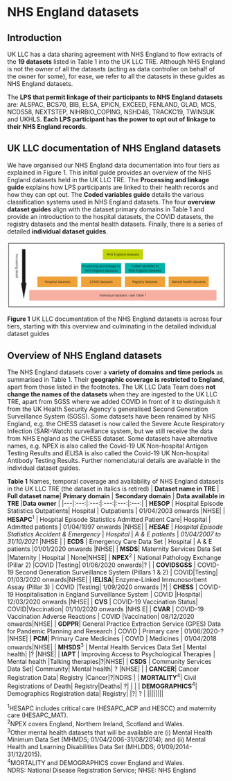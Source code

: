 # NHS England datasets
## Introduction  
UK LLC has a data sharing agreement with NHS England to flow extracts of the **19 datasets** listed in Table 1 into the UK LLC TRE. Although NHS England is not the owner of all the datasets (acting as data controller on behalf of the owner for some), for ease, we refer to all the datasets in these guides as NHS England datasets.   

The **LPS that permit linkage of their participants to NHS England datasets** are: ALSPAC, BCS70, BIB, ELSA, EPICN, EXCEED, FENLAND, GLAD, MCS, NCDS58, NEXTSTEP, NIHRBIO_COPING, NSHD46, TRACKC19, TWINSUK and UKHLS. **Each LPS participant has the power to opt out of linkage to their NHS England records**.  


## UK LLC documentation of NHS England datasets
We have organised our NHS England data documentation into four tiers as explained in Figure 1. This initial guide provides an overview of the NHS England datasets held in the UK LLC TRE. The **Processing and linkage guide** explains how LPS participants are linked to their health records and how they can opt out. The **Coded variables guide** details the various classification systems used in NHS England datasets. The four **overview dataset guides** align with the dataset primary domains in Table 1 and provide an introduction to the hospital datasets, the COVID datasets, the registry datasets and the mental health datasets. Finally, there is a series of detailed **individual dataset guides**.  
</br>
<img src="../../images/NHSE_IntroDocumentation_Figure1.jpg" width="700"/>

**Figure 1** UK LLC documentation of the NHS England datasets is across four tiers, starting with this overview and culminating in the detailed individual dataset guides
## Overview of NHS England datasets
The NHS England datasets cover a **variety of domains and time periods** as summarised in Table 1. Their **geographic coverage is restricted to England**, apart from those listed in the footnotes. The UK LLC Data Team does **not change the names of the datasets** when they are ingested to the UK LLC TRE, apart from SGSS where we added COVID in front of it to distinguish it from the UK Health Security Agency's generalised Second Generation Surveillance System (SGSS). Some datasets have been renamed by NHS England, e.g. the CHESS dataset is now called the Severe Acute Respiratory Infection (SARI-Watch) surveillance system, but we still receive the data from NHS England as the CHESS dataset. Some datasets have alternative names, e.g. NPEX is also called the Covid-19 UK Non-hospital Antigen Testing Results and iELISA is also called the Covid-19 UK Non-hospital Antibody Testing Results. Further nomenclatural details are available in the individual dataset guides.     

**Table 1** Names, temporal coverage and availability of NHS England datasets in the UK LLC TRE (the dataset in italics is retired) 
| **Dataset name in TRE** | **Full dataset name**| **Primary  domain** | **Secondary domain** | **Data available in TRE** |**Data owner** |
|---|:---:|:---:|:---:|:---:|:---:|
| **HESOP** | Hospital Episode Statistics Outpatients| Hospital | Outpatients | 01/04/2003 onwards |NHSE|
| **HESAPC**<sup>1</sup>  | Hospital Episode Statistics Admitted Patient Care| Hospital | Admitted patients  | 01/04/1997 onwards |NHSE|
| ***HESAE*** | *Hospital Episode Statistics Accident & Emergency* | *Hospital* | *A & E patients* | *01/04/2007 to 31/10/2021* |NHSE   |
| **ECDS** | Emergency Care Data Set | Hospital | A & E patients |01/01/2020 onwards |NHSE|
| **MSDS**| Maternity Services Data Set |Maternity | Hospital | None|NHSE| 
| **NPEX**<sup>2</sup> | National Pathology Exchange (Pillar 2) |COVID |Testing| 01/06/2020 onwards|?   |
| **COVIDSGSS** | COVID-19 Second Generation Surveillance System (Pillars 1 & 2)  | COVID|Testing| 01/03/2020 onwards|NHSE|
| **IELISA**| Enzyme-Linked Immunosorbent Assay (Pillar 3) | COVID |Testing| 1/09/2020 onwards |?|
| **CHESS** | COVID-19 Hospitalisation in England Surveillance System  | COVID |Hospital| 12/03/2020 onwards |NHSE|
| **CVS** | COVID-19 Vaccination Status| COVID|Vaccination| 01/10/2020 onwards |NHS E|
| **CVAR** | COVID-19 Vaccination Adverse Reactions  | COVID |Vaccination| 08/12/2020 onwards|NHSE|
| **GDPPR**| General Practice Extraction Service (GPES) Data for Pandemic Planning and Research | COVID | Primary care  | 01/06/2020-?|NHSE|
| **PCM**| Primary Care Medicines | COVID | Medicines  | 01/04/2018 onwards|NHSE| 
| **MHSDS**<sup>3</sup> | Mental Health Services Data Set | Mental health| |? |NHSE|
| **IAPT** | Improving Access to Psychological Therapies | Mental health |Talking therapies|?|NHSE|
| **CSDS** | Community Services Data Set| Community| Mental health| ? |NHSE|                 |
| **CANCER**| Cancer Registration Data| Registry |Cancer|?|NDRS  |
| **MORTALITY**<sup>4</sup>| Civil Registrations of  Death| Registry|Deaths| ?|    |      |
| **DEMOGRAPHICS**<sup>4</sup>| Demographics Registration data| Registry| |?| ?   |
||||||||

<sup>1</sup>HESAPC includes critical care (HESAPC_ACP and HESCC) and maternity care (HESAPC_MAT).  
<sup>2</sup>NPEX covers England, Northern Ireland, Scotland and Wales.  
<sup>3</sup>Other mental health datasets that will be available are (i) Mental Health Minimum Data Set (MHMDS; 01/04/2006-31/08/2014); and (ii) Mental Health and Learning Disabilities Data Set (MHLDDS; 01/09/2014-31/12/2015).  
<sup>4</sup>MORTALITY and DEMOGRAPHICS cover England and Wales.  
NDRS: National Disease Registration Service; NHSE: NHS England




